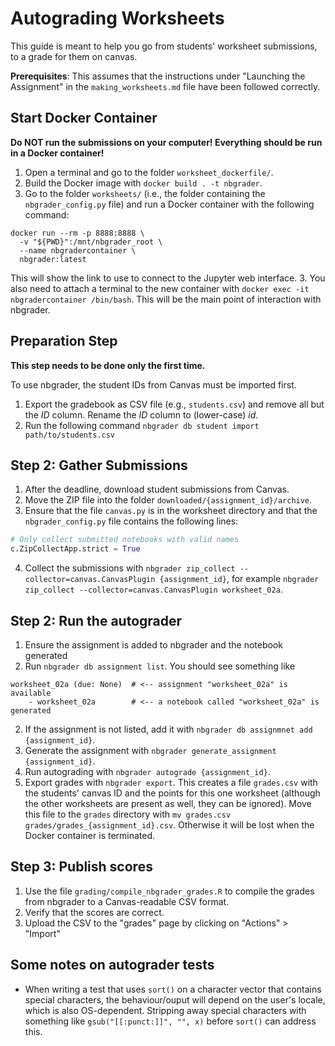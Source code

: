# Autograding Worksheets

This guide is meant to help you go from students' worksheet submissions, to a grade for them on canvas.

**Prerequisites**: This assumes that the instructions under "Launching the Assignment" in the `making_worksheets.md` file have been followed correctly.

## Start Docker Container

**Do NOT run the submissions on your computer! Everything should be run in a Docker container!**

1. Open a terminal and go to the folder `worksheet_dockerfile/`.
2. Build the Docker image with `docker build . -t nbgrader`.
2. Go to the folder `worksheets/` (i.e., the folder containing the `nbgrader_config.py` file) and run a Docker container with the following command:
```
docker run --rm -p 8888:8888 \
  -v "${PWD}":/mnt/nbgrader_root \
  --name nbgradercontainer \
  nbgrader:latest
```
  This will show the link to use to connect to the Jupyter web interface.
3. You also need to attach a terminal to the new container with `docker exec -it nbgradercontainer /bin/bash`.
   This will be the main point of interaction with nbgrader.

## Preparation Step

**This step needs to be done only the first time.**

To use nbgrader, the student IDs from Canvas must be imported first.

1. Export the gradebook as CSV file (e.g., `students.csv`) and remove all but the _ID_ column. Rename the _ID_ column to (lower-case) _id_.
2. Run the following command `nbgrader db student import path/to/students.csv`

## Step 2: Gather Submissions

1. After the deadline, download student submissions from Canvas.
2. Move the ZIP file into the folder `downloaded/{assignment_id}/archive`.
3. Ensure that the file `canvas.py` is in the worksheet directory and that the `nbgrader_config.py` file contains the following lines:
```python
# Only collect submitted notebooks with valid names
c.ZipCollectApp.strict = True
```
4. Collect the submissions with `nbgrader zip_collect --collector=canvas.CanvasPlugin {assignment_id}`, for example `nbgrader zip_collect --collector=canvas.CanvasPlugin worksheet_02a`.

## Step 2: Run the autograder

1. Ensure the assignment is added to nbgrader and the notebook generated
  1. Run `nbgrader db assignment list`. You should see something like
```
worksheet_02a (due: None)  # <-- assignment "worksheet_02a" is available
    - worksheet_02a        # <-- a notebook called "worksheet_02a" is generated
```
  2. If the assignment is not listed, add it with `nbgrader db assignmnet add {assignment_id}`.
  3. Generate the assignment with `nbgrader generate_assignment {assignment_id}`.
3. Run autograding with `nbgrader autograde {assignment_id}`.
4. Export grades with `nbgrader export`. This creates a file `grades.csv` with the students' canvas ID and the points for this one worksheet (although the other worksheets are present as well, they can be ignored). Move this file to the `grades` directory with `mv grades.csv grades/grades_{assignment_id}.csv`. Otherwise it will be lost when the Docker container is terminated.


## Step 3: Publish scores

1. Use the file `grading/compile_nbgrader_grades.R` to compile the grades from nbgrader to a Canvas-readable CSV format.
2. Verify that the scores are correct.
3. Upload the CSV to the "grades" page by clicking on "Actions" > "Import"


## Some notes on autograder tests

- When writing a test that uses `sort()` on a character vector that contains special characters, the behaviour/ouput will depend on the user's locale, which is also OS-dependent. Stripping away special characters with something like `gsub("[[:punct:]]", "", x)` before `sort()` can address this.
